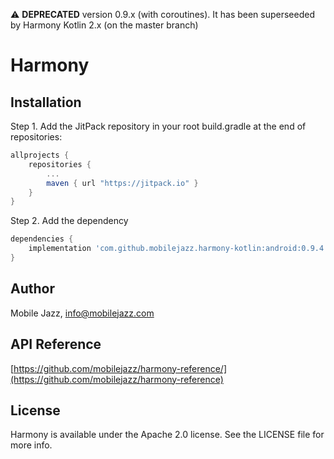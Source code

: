 ⚠️ **DEPRECATED** version 0.9.x (with coroutines). It has been superseeded by Harmony Kotlin 2.x (on the master branch)

# Harmony

## Installation

Step 1. Add the JitPack repository in your root build.gradle at the end of repositories:
```groovy
allprojects {
    repositories {
        ...
        maven { url "https://jitpack.io" }
    }
}
```
Step 2. Add the dependency
```groovy
dependencies {
    implementation 'com.github.mobilejazz.harmony-kotlin:android:0.9.4'
}
```

## Author

Mobile Jazz, info@mobilejazz.com

## API Reference 

[https://github.com/mobilejazz/harmony-reference/](https://github.com/mobilejazz/harmony-reference)

## License

Harmony is available under the Apache 2.0 license. See the LICENSE file for more info.
